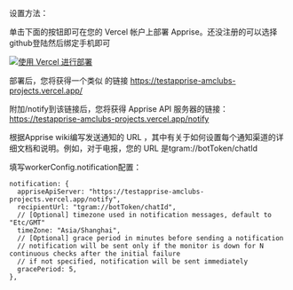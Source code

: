 
设置方法：

单击下面的按钮即可在您的 Vercel 帐户上部署 Apprise。还没注册的可以选择github登陆然后绑定手机即可

[![使用 Vercel 进行部署](https://vercel.com/button)](https://vercel.com/new/clone?repository-url=https://github.com/amclubs/apprise_vercel)


部署后，您将获得一个类似 的链接 
https://testapprise-amclubs-projects.vercel.app/

附加/notify到该链接后，您将获得 Apprise API 服务器的链接：
https://testapprise-amclubs-projects.vercel.app/notify

根据Apprise wiki编写发送通知的 URL ，其中有关于如何设置每个通知渠道的详细文档和说明。例如，对于电报，您的 URL 是tgram://botToken/chatId

填写workerConfig.notification配置：
~~~
notification: {
  appriseApiServer: "https://testapprise-amclubs-projects.vercel.app/notify",
  recipientUrl: "tgram://botToken/chatId",
  // [Optional] timezone used in notification messages, default to "Etc/GMT"
  timeZone: "Asia/Shanghai",
  // [Optional] grace period in minutes before sending a notification
  // notification will be sent only if the monitor is down for N continuous checks after the initial failure
  // if not specified, notification will be sent immediately
  gracePeriod: 5,
},
~~~
